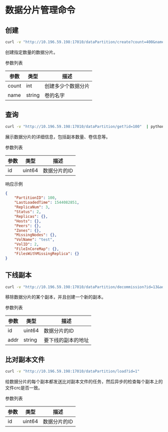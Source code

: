 # 数据分片管理命令

## 创建

``` bash
curl -v "http://10.196.59.198:17010/dataPartition/create?count=400&name=test"
```

创建指定数量的数据分片。

参数列表

| 参数    | 类型     | 描述        |
|-------|--------|-----------|
| count | int    | 创建多少个数据分片 |
| name  | string | 卷的名字      |

## 查询

``` bash
curl -v "http://10.196.59.198:17010/dataPartition/get?id=100"  | python -m json.tool
```

展示数据分片的详细信息，包括副本数量、卷信息等。

参数列表

| 参数  | 类型     | 描述      |
|-----|--------|---------|
| id  | uint64 | 数据分片的ID |

响应示例

``` json
{
    "PartitionID": 100,
    "LastLoadedTime": 1544082851,
    "ReplicaNum": 3,
    "Status": 2,
    "Replicas": {},
    "Hosts": {},
    "Peers": {},
    "Zones": {},
    "MissingNodes": {},
    "VolName": "test",
    "VolID": 2,
    "FileInCoreMap": {},
    "FilesWithMissingReplica": {}
}
```

## 下线副本

``` bash
curl -v "http://10.196.59.198:17010/dataPartition/decommission?id=13&addr=10.196.59.201:17310"
```

移除数据分片的某个副本，并且创建一个新的副本。

参数列表

| 参数   | 类型     | 描述        |
|------|--------|-----------|
| id   | uint64 | 数据分片的ID   |
| addr | string | 要下线的副本的地址 |

## 比对副本文件

``` bash
curl -v "http://10.196.59.198:17010/dataPartition/load?id=1"
```

给数据分片的每个副本都发送比对副本文件的任务，然后异步的检查每个副本上的文件crc是否一致。

参数列表

| 参数  | 类型     | 描述      |
|-----|--------|---------|
| id  | uint64 | 数据分片的ID |
